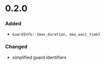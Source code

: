 # 0.2.0

### Added
- `GuardInfo::{max_duration, max_wait_time}`

### Changed
- simplified guard identifiers
